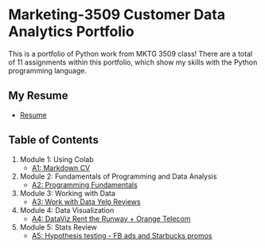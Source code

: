 # Marketing-3509 Customer Data Analytics Portfolio
This is a portfolio of Python work from MKTG 3509 class! There are a total of 11 assignments within this portfolio, which show my skills with the Python programming language. 

## My Resume
- [Resume](https://colab.research.google.com/drive/1RIwCKXgb2RSWnVtdU05ONxU-Yn3xV9Oq?usp=sharing)

## Table of Contents
1. Module 1: Using Colab
    - [A1: Markdown CV](https://colab.research.google.com/drive/1RIwCKXgb2RSWnVtdU05ONxU-Yn3xV9Oq?usp=sharing)
2. Module 2: Fundamentals of Programming and Data Analysis
    - [A2: Programming Fundamentals](https://colab.research.google.com/drive/1z8V7-AE1zeOs4iu8BuiAfxWAKEK4eD33?usp=sharing)
3. Module 3: Working with Data
    - [A3: Work with Data Yelp Reviews](https://colab.research.google.com/drive/1wF4XUWBC6y2dcmup_N_sVCWfWeQESOw7?usp=sharing)
4. Module 4: Data Visualization 
    - [A4: DataViz Rent the Runway + Orange Telecom](https://colab.research.google.com/drive/1-T0iFKMCjbIiReHbmxWN4SXAZnOixH9V?usp=sharing)
5. Module 5: Stats Review
    - [A5: Hypothesis testing - FB ads and Starbucks promos](https://colab.research.google.com/drive/1S44RMdOez1ZBHczH5GxE330tOlTEwfZG?usp=sharing)
